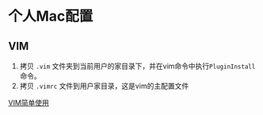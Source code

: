 # 个人Mac配置

## VIM
1. 拷贝 `.vim` 文件夹到当前用户的家目录下，并在vim命令中执行`PluginInstall`命令。
2. 拷贝 `.vimrc` 文件到用户家目录，这是vim的主配置文件

[VIM简单使用](vim.md)
